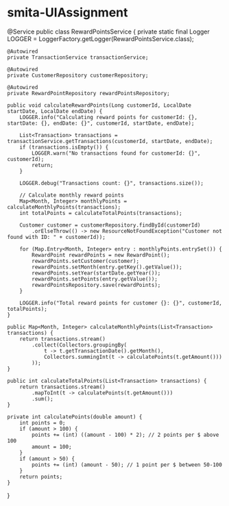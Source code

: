 # smita-UIAssignment

@Service
public class RewardPointsService {
    private static final Logger LOGGER = LoggerFactory.getLogger(RewardPointsService.class);

    @Autowired
    private TransactionService transactionService;

    @Autowired
    private CustomerRepository customerRepository;

    @Autowired
    private RewardPointRepository rewardPointsRepository;

    public void calculateRewardPoints(Long customerId, LocalDate startDate, LocalDate endDate) {
        LOGGER.info("Calculating reward points for customerId: {}, startDate: {}, endDate: {}", customerId, startDate, endDate);

        List<Transaction> transactions = transactionService.getTransactions(customerId, startDate, endDate);
        if (transactions.isEmpty()) {
            LOGGER.warn("No transactions found for customerId: {}", customerId);
            return;
        }

        LOGGER.debug("Transactions count: {}", transactions.size());

        // Calculate monthly reward points
        Map<Month, Integer> monthlyPoints = calculateMonthlyPoints(transactions);
        int totalPoints = calculateTotalPoints(transactions);

        Customer customer = customerRepository.findById(customerId)
            .orElseThrow(() -> new ResourceNotFoundException("Customer not found with ID: " + customerId));

        for (Map.Entry<Month, Integer> entry : monthlyPoints.entrySet()) {
            RewardPoint rewardPoints = new RewardPoint();
            rewardPoints.setCustomer(customer);
            rewardPoints.setMonth(entry.getKey().getValue());
            rewardPoints.setYear(startDate.getYear());
            rewardPoints.setPoints(entry.getValue());
            rewardPointsRepository.save(rewardPoints);
        }

        LOGGER.info("Total reward points for customer {}: {}", customerId, totalPoints);
    }

    public Map<Month, Integer> calculateMonthlyPoints(List<Transaction> transactions) {
        return transactions.stream()
            .collect(Collectors.groupingBy(
                t -> t.getTransactionDate().getMonth(),
                Collectors.summingInt(t -> calculatePoints(t.getAmount()))
            ));
    }

    public int calculateTotalPoints(List<Transaction> transactions) {
        return transactions.stream()
            .mapToInt(t -> calculatePoints(t.getAmount()))
            .sum();
    }

    private int calculatePoints(double amount) {
        int points = 0;
        if (amount > 100) {
            points += (int) ((amount - 100) * 2); // 2 points per $ above 100
            amount = 100;
        }
        if (amount > 50) {
            points += (int) (amount - 50); // 1 point per $ between 50-100
        }
        return points;
    }
}

